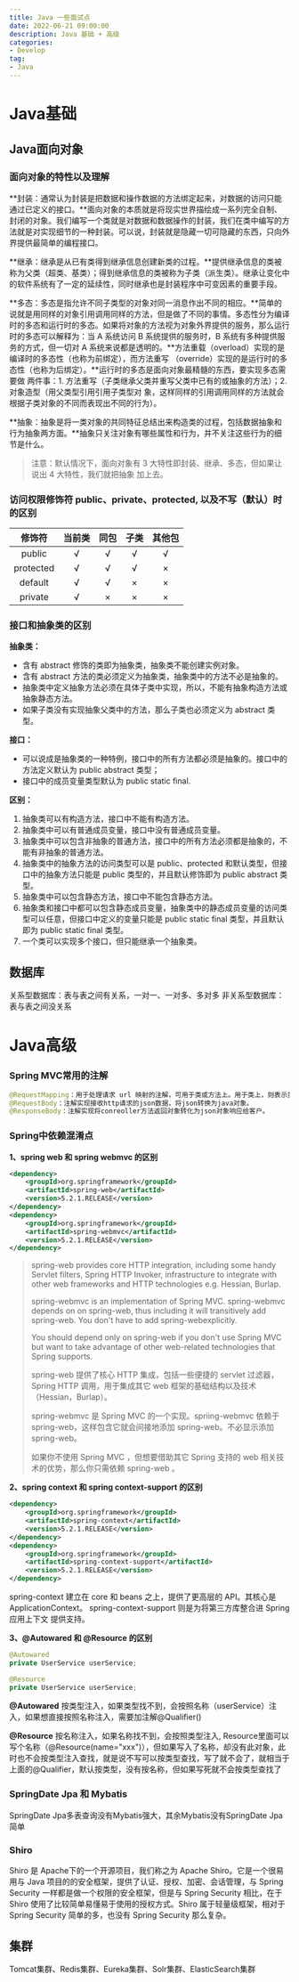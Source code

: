```yaml
---
title: Java 一些面试点
date: 2022-06-21 09:00:00
description: Java 基础 + 高级
categories:
- Develop
tag: 
- Java
---
```


# Java基础

## Java面向对象

### 面向对象的特性以及理解

**封装：通常认为封装是把数据和操作数据的方法绑定起来，对数据的访问只能通过已定义的接口。**面向对象的本质就是将现实世界描绘成一系列完全自制、封闭的对象。我们编写一个类就是对数据和数据操作的封装，我们在类中编写的方法就是对实现细节的一种封装。可以说，封装就是隐藏一切可隐藏的东西，只向外界提供最简单的编程接口。

**继承：继承是从已有类得到继承信息创建新类的过程。**提供继承信息的类被称为父类（超类、基类）；得到继承信息的类被称为子类（派生类）。继承让变化中的软件系统有了一定的延续性，同时继承也是封装程序中可变因素的重要手段。

**多态：多态是指允许不同子类型的对象对同一消息作出不同的相应。**简单的说就是用同样的对象引用调用同样的方法，但是做了不同的事情。多态性分为编译时的多态和运行时的多态。如果将对象的方法视为对象外界提供的服务，那么运行时的多态可以解释为：当 A 系统访问 B 系统提供的服务时，B 系统有多种提供服务的方式，但一切对 A 系统来说都是透明的。**方法重载（overload）实现的是编译时的多态性（也称为前绑定），而方法重写 （override）实现的是运行时的多态性（也称为后绑定）。**运行时的多态是面向对象最精髓的东西，要实现多态需要做 两件事：1. 方法重写（子类继承父类并重写父类中已有的或抽象的方法）；2. 对象造型（用父类型引用引用子类型对 象，这样同样的引用调用同样的方法就会根据子类对象的不同而表现出不同的行为）。

**抽象：抽象是将一类对象的共同特征总结出来构造类的过程，包括数据抽象和行为抽象两方面。**抽象只关注对象有哪些属性和行为，并不关注这些行为的细节是什么。

> 注意：默认情况下，面向对象有 3 大特性即封装、继承、多态，但如果让说出 4 大特性，我们就把抽象 加上去。

### 访问权限修饰符 public、private、protected, 以及不写（默认）时的区别

|  修饰符   | 当前类 | 同包 | 子类 | 其他包 |
| :-------: | :----: | :--: | :--: | :----: |
|  public   |   √    |  √   |  √   |   √    |
| protected |   √    |  √   |  √   |   ×    |
|  default  |   √    |  √   |  ×   |   ×    |
|  private  |   √    |  ×   |  ×   |   ×    |

### 接口和抽象类的区别

**抽象类：**

- 含有 abstract 修饰的类即为抽象类，抽象类不能创建实例对象。
- 含有 abstract 方法的类必须定义为抽象类，抽象类中的方法不必是抽象的。
- 抽象类中定义抽象方法必须在具体子类中实现，所以，不能有抽象构造方法或抽象静态方法。
- 如果子类没有实现抽象父类中的方法，那么子类也必须定义为 abstract 类型。

**接口：**

- 可以说成是抽象类的一种特例，接口中的所有方法都必须是抽象的。接口中的方法定义默认为 public abstract 类型；
- 接口中的成员变量类型默认为 public static final.

**区别：**

1. 抽象类可以有构造方法，接口中不能有构造方法。
2. 抽象类中可以有普通成员变量，接口中没有普通成员变量。
3. 抽象类中可以包含非抽象的普通方法，接口中的所有方法必须都是抽象的，不能有非抽象的普通方法。
4. 抽象类中的抽象方法的访问类型可以是 public、protected 和默认类型，但接口中的抽象方法只能是 public 类型的，并且默认修饰即为 public abstract 类型。
5. 抽象类中可以包含静态方法，接口中不能包含静态方法。
6. 抽象类和接口中都可以包含静态成员变量，抽象类中的静态成员变量的访问类型可以任意，但接口中定义的变量只能是 public static final 类型，并且默认即为 public static final 类型。
7. 一个类可以实现多个接口，但只能继承一个抽象类。

## 数据库

关系型数据库：表与表之间有关系，一对一、一对多、多对多
非关系型数据库：表与表之间没关系

# Java高级

###  Spring MVC常用的注解

```java
@RequestMapping：用于处理请求 url 映射的注解，可用于类或方法上。用于类上，则表示类中的所有响应请求的方法都是以该地址作为父路径。
@RequestBody：注解实现接收http请求的json数据，将json转换为java对象。
@ResponseBody：注解实现将conreoller方法返回对象转化为json对象响应给客户。
```

### Spring中依赖混淆点

**1、spring web 和 spring webmvc 的区别**

```xml
<dependency>
    <groupId>org.springframework</groupId>
    <artifactId>spring-web</artifactId>
    <version>5.2.1.RELEASE</version>
</dependency>
<dependency>
    <groupId>org.springframework</groupId>
    <artifactId>spring-webmvc</artifactId>
    <version>5.2.1.RELEASE</version>
</dependency>
```

> spring-web provides core HTTP integration, including some handy Servlet filters, Spring HTTP Invoker, infrastructure to integrate with other web frameworks and HTTP technologies e.g. Hessian, Burlap.
>
> spring-webmvc is an implementation of Spring MVC. spring-webmvc depends on on spring-web, thus including it will transitively add spring-web. You don't have to add spring-webexplicitly.
>
> You should depend only on spring-web if you don't use Spring MVC but want to take advantage of other web-related technologies that Spring supports.
>
> spring-web 提供了核心 HTTP 集成，包括一些便捷的 servlet 过滤器， Spring HTTP 调用，用于集成其它 web 框架的基础结构以及技术（Hessian，Burlap）。
>
> spring-webmvc 是 Spring MVC 的一个实现。spriing-webmvc 依赖于 spring-web，这样包含它就会间接地添加 spring-web。不必显示添加 spring-web。
>
> 如果你不使用 Spring MVC ，但想要借助其它 Spring 支持的 web 相关技术的优势，那么你只需依赖 spring-web 。

**2、spring context 和 spring context-support 的区别**

```xml
<dependency>
    <groupId>org.springframework</groupId>
    <artifactId>spring-context</artifactId>
    <version>5.2.1.RELEASE</version>
</dependency>
<dependency>
    <groupId>org.springframework</groupId>
    <artifactId>spring-context-support</artifactId>
    <version>5.2.1.RELEASE</version>
</dependency>
```

spring-context 建立在 core 和 beans 之上，提供了更高层的 API。其核心是 ApplicationContext。
spring-context-support 则是为将第三方库整合进 Spring 应用上下文 提供支持。

**3、@Autowared 和 @Resource 的区别**

```java
@Autowared
private UserService userService;

@Resource
private UserService userService;
```

**@Autowared** 按类型注入，如果类型找不到，会按照名称（userService）注入，如果想直接按照名称注入，需要加注解@Qualifier()

**@Resource** 按名称注入，如果名称找不到，会按照类型注入,	Resource里面可以写个名称（@Resource(name="xxx")），但如果写入了名称，却没有此对象，此时也不会按类型注入查找，就是说不写可以按类型查找，写了就不会了，就相当于上面的@Qualifier，默认按类型，没有按名称，但如果写死就不会按类型查找了

### SpringDate Jpa 和 Mybatis

SpringDate Jpa多表查询没有Mybatis强大，其余Mybatis没有SpringDate Jpa简单

### Shiro

Shiro 是 Apache下的一个开源项目，我们称之为 Apache Shiro。它是一个很易用与 Java 项目的的安全框架，提供了认证、授权、加密、会话管理，与 Spring Security 一样都是做一个权限的安全框架，但是与 Spring Security 相比，在于 Shiro 使用了比较简单易懂易于使用的授权方式。Shiro 属于轻量级框架，相对于 Spring Security 简单的多，也没有 Spring Security 那么复杂。

## 集群

Tomcat集群、Redis集群、Eureka集群、Solr集群、ElasticSearch集群